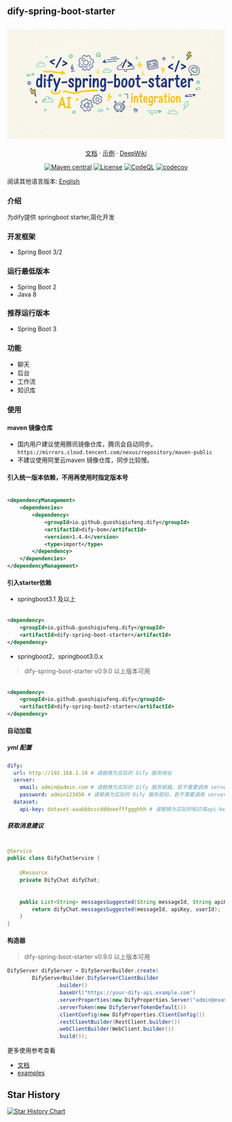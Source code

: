 ## dify-spring-boot-starter

## ![cover-v5-optimized](./docs/.vuepress/public/images/icon.png)

<p align="center">
  <a href="https://guoshiqiufeng.github.io/dify-spring-boot-starter/">文档</a> ·
  <a href="https://github.com/guoshiqiufeng/dify-spring-boot-starter-examples">示例</a> ·
  <a href="https://deepwiki.com/guoshiqiufeng/dify-spring-boot-starter">DeepWiki</a>
</p>

<div align="center">

[![Maven central](https://img.shields.io/maven-central/v/io.github.guoshiqiufeng.dify/dify-spring-boot-starter.svg?style=flat-square)](https://search.maven.org/search?q=g:io.github.guoshiqiufeng.dify%20AND%20a:dify-spring-boot-starter)
[![License](https://img.shields.io/:license-apache-brightgreen.svg?style=flat-square)](http://www.apache.org/licenses/LICENSE-2.0.html)
[![CodeQL](https://github.com/guoshiqiufeng/dify-spring-boot-starter/actions/workflows/github-code-scanning/codeql/badge.svg)](https://github.com/guoshiqiufeng/dify-spring-boot-starter/actions/workflows/github-code-scanning/codeql)
[![codecov](https://codecov.io/gh/guoshiqiufeng/dify-spring-boot-starter/graph/badge.svg?token=NVQ2SGEQ79)](https://codecov.io/gh/guoshiqiufeng/dify-spring-boot-starter)

</div>

阅读其他语言版本: [English](README.md)

### 介绍

为dify提供 springboot starter,简化开发

### 开发框架

- Spring Boot 3/2

### 运行最低版本

- Spring Boot 2
- Java 8

### 推荐运行版本

- Spring Boot 3

### 功能

- 聊天
- 后台
- 工作流
- 知识库

### 使用

#### maven 镜像仓库

- 国内用户建议使用腾讯镜像仓库，腾讯会自动同步。`https://mirrors.cloud.tencent.com/nexus/repository/maven-public`
- 不建议使用阿里云maven 镜像仓库，同步比较慢。

#### 引入统一版本依赖，不用再使用时指定版本号

```xml

<dependencyManagement>
    <dependencies>
        <dependency>
            <groupId>io.github.guoshiqiufeng.dify</groupId>
            <artifactId>dify-bom</artifactId>
            <version>1.4.4</version>
            <type>import</type>
        </dependency>
    </dependencies>
</dependencyManagement>
```

#### 引入starter依赖

- springboot3.1 及以上

```xml

<dependency>
    <groupId>io.github.guoshiqiufeng.dify</groupId>
    <artifactId>dify-spring-boot-starter</artifactId>
</dependency>
```

- springboot2、springboot3.0.x

> dify-spring-boot-starter v0.9.0 以上版本可用

```xml

<dependency>
    <groupId>io.github.guoshiqiufeng.dify</groupId>
    <artifactId>dify-spring-boot2-starter</artifactId>
</dependency>
```

#### 自动加载

##### yml 配置

```yaml
dify:
  url: http://192.168.1.10 # 请替换为实际的 Dify 服务地址
  server:
    email: admin@admin.com # 请替换为实际的 Dify 服务邮箱，若不需要调用 server相关接口可不填
    password: admin123456 # 请替换为实际的 Dify 服务密码，若不需要调用 server相关接口可不填
  dataset:
    api-key: dataset-aaabbbcccdddeeefffggghhh # 请替换为实际的知识库api-key, 若不需要调用知识库可不填
```

##### 获取消息建议

```java

@Service
public class DifyChatService {

    @Resource
    private DifyChat difyChat;


    public List<String> messagesSuggested(String messageId, String apiKey, String userId) {
        return difyChat.messagesSuggested(messageId, apiKey, userId);
    }
}
```

#### 构造器

> dify-spring-boot-starter v0.9.0 以上版本可用

```java
DifyServer difyServer = DifyServerBuilder.create(
        DifyServerBuilder.DifyServerClientBuilder
                .builder()
                .baseUrl("https://your-dify-api.example.com")
                .serverProperties(new DifyProperties.Server("admin@example.com", "password"))
                .serverToken(new DifyServerTokenDefault())
                .clientConfig(new DifyProperties.ClientConfig())
                .restClientBuilder(RestClient.builder())
                .webClientBuilder(WebClient.builder())
                .build());
```

更多使用参考查看

- [文档](https://guoshiqiufeng.github.io/dify-spring-boot-starter)
- [examples](https://github.com/guoshiqiufeng/dify-spring-boot-starter-examples)

## Star History

[![Star History Chart](https://api.star-history.com/svg?repos=guoshiqiufeng/dify-spring-boot-starter&type=Date)](https://www.star-history.com/#guoshiqiufeng/dify-spring-boot-starter&Date)
